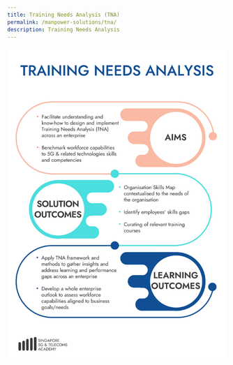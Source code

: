 ```yaml
---
title: Training Needs Analysis (TNA)
permalink: /manpower-solutions/tna/
description: Training Needs Analysis
---
```


![Training Needs Analysis (TNA)](/images/manpower-solutions/TNA-S.png)